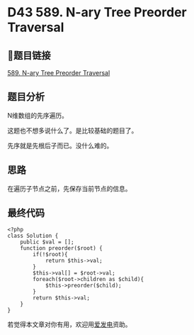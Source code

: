 # D43 589. N-ary Tree Preorder Traversal

## 题目链接

[589. N-ary Tree Preorder Traversal](https://leetcode.com/problems/n-ary-tree-preorder-traversal/)

## 题目分析

N维数组的先序遍历。

这题也不想多说什么了。是比较基础的题目了。

先序就是先根后子而已。没什么难的。

## 思路

在遍历子节点之前，先保存当前节点的信息。

## 最终代码

```text
<?php
class Solution {
    public $val = [];
    function preorder($root) {
        if(!$root){
            return $this->val;
        }
        $this->val[] = $root->val;
        foreach($root->children as $child){
            $this->preorder($child);
        }
        return $this->val;
    }
}
```

若觉得本文章对你有用，欢迎用[爱发电](https://afdian.net/@skys215)资助。

